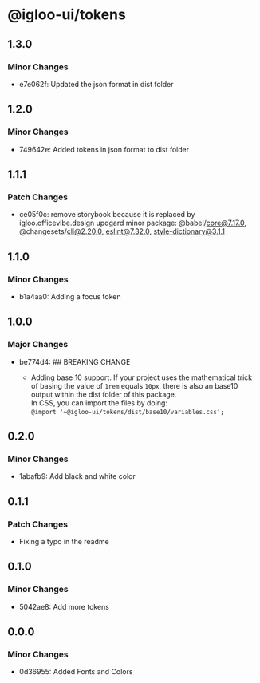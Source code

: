 # @igloo-ui/tokens

## 1.3.0

### Minor Changes

- e7e062f: Updated the json format in dist folder

## 1.2.0

### Minor Changes

- 749642e: Added tokens in json format to dist folder

## 1.1.1

### Patch Changes

- ce05f0c: remove storybook because it is replaced by igloo.officevibe.design
  updgard minor package: @babel/core@7.17.0, @changesets/cli@2.20.0, eslint@7.32.0, style-dictionary@3.1.1

## 1.1.0

### Minor Changes

- b1a4aa0: Adding a focus token

## 1.0.0

### Major Changes

- be774d4: ## BREAKING CHANGE

  - Adding base 10 support. If your project uses the mathematical trick of basing the value of `1rem` equals `10px`, there is also an base10 output within the dist folder of this package.<br/> In CSS, you can import the files by doing:<br/> `@import '~@igloo-ui/tokens/dist/base10/variables.css';`

## 0.2.0

### Minor Changes

- 1abafb9: Add black and white color

## 0.1.1

### Patch Changes

- Fixing a typo in the readme

## 0.1.0

### Minor Changes

- 5042ae8: Add more tokens

## 0.0.0

### Minor Changes

- 0d36955: Added Fonts and Colors
